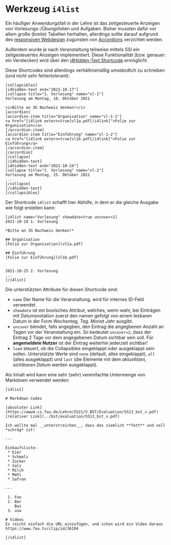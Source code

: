 Werkzeug `i4list`
=================

Ein häufiger Anwendungsfall in der Lehre ist das zeitgesteuerte Anzeigen von
Vorlesungs-/Übungsfolien und Aufgaben.
Bisher mussten dafür vor allem große (breite) Tabellen herhalten,
allerdings sollte darauf aufgrund des [responsiven Webdesign](https://de.wikipedia.org/wiki/Responsive_Webdesign)
zugunsten von [Accordions](https://www.wordpress.rrze.fau.de/plugins/fau-und-rrze-plugins/elements/accordion/)
verzichtet werden.

Außerdem wurde je nach Veranstaltung teilweise mittels SSI ein zeitgesteuertes
Anzeigen implementiert. Diese Funktionalität (bzw. genauer: ein Verstecken)
wird über den [i4Hidden-Text Shortcode](i4hiddentext.md) ermöglicht.

Diese Shortcodes sind allerdings verhältnismäßig umständlich zu schreiben (und nicht sehr fehlertolerant):

    [collapsibles]
    [i4hidden-text end="2021-10-17"]
    [collapse title="1. Vorlesung" name="vl-1"]
    Vorlesung am Montag, 18. Oktober 2021
    
    <i>Bitte an 3G Nachweis denken!</i>
    [accordion]
    [accordion-item title="Organisation" name="vl-1-1"]
    <a href="[i4link extern=true]vl1a.pdf[/i4link]">Folie zur Organisation</a>
    [/accordion-item]
    [accordion-item title="Einführung" name="vl-1-2"]
    <a href="[i4link extern=true]vl1b.pdf[/i4link]">Folie zur Einführung</a>
    [/accordion-item]
    [/accordion]
    [/collapse]
    [/i4hidden-text]
    [i4hidden-text end="2021-10-24"]
    [collapse title="2. Vorlesung" name="vl-2"]
    Vorlesung am Montag, 25. Oktober 2021
    ...
    [/collapse]
    [/i4hidden-text]
    [/collapsibles]

Der Shortcode `i4list` schafft hier Abhilfe, in dem er die gleiche Ausgabe
wie folgt erstellen kann:

    [i4list name="Vorlesung" showdate=true uncover=1]
    2021-10-18 1. Vorlesung
    
    *Bitte an 3G Nachweis denken!*
    
    ## Organisation
    [Folie zur Organisation](vl1a.pdf)
    
    ## Einführung
    [Folie zur Einführung](vl1b.pdf)
    
    
    2021-10-25 2. Vorlesung
    ...
    [/i4list]

Die unterstützten Attribute für diesen Shortcode sind:

 * `name` Der Name für die Veranstaltung, wird für internes ID-Feld verwendet.
 * `showdate` ist ein boolsches Attribut, welches, wenn wahr, bei Einträgen mit
   Datumsnotation zuerst den namen gefolgt von einem lesbaren Datum in der Form
   *Wochentag, Tag. Monat Jahr* ausgibt.
 * `uncover` blendet, falls angegben, den Eintrag die angegbenen Anzahl an
   Tagen vor der Veranstaltung ein.
   So bedeutet `uncover=2`, dass der Eintrag 2 Tage vor dem angegebenen Datum
   sichtbar sein soll. Für **angemeldete Nutzer** ist der Eintrag weiterhin
   jederzeit sichtbar!
 * `load` steuert, ob die Collapsibles eingeklappt oder ausgeklappt sein sollen.
   Unterstützte Werte sind `none` (default, alles eingeklappt), `all` (alles
   ausgeklappt) und `last` (die Elemente mit dem *aktuellsten, sichtbaren Datum*
   werden ausgeklappt).

Als Inhalt wird kann eine sehr (sehr) vereinfachte Untermenge von Markdown
verwendet werden:

    [i4list]
    
    # Markdown Codes
    
    [absoluter Link](https://www4.cs.fau.de/Lehre/SS21/V_BST/Evaluation/SS13_bst_v.pdf)
    [relativer Link](../bst/evaluation/SS13_bst_v.pdf)
    
    Ich wollte mal __unterstreichen__, dass das ziemlich **fett** und voll *schräg* ist!
    
    ---
    
    Einkaufsliste:
     * Eier
     * Schmalz
     * Zucker
     * Salz
     * Milch
     * Mehl
     * Safran
    
    ---
    
     1. Foo
     2. Bar
        Baz
     3. usw
    
    # Videos
    Es reicht einfach die URL einzufügen, und schon wird ein Video daraus
    https://www.fau.tv/clip/id/36104
    
    [/i4list]

